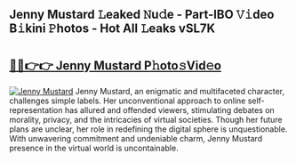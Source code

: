 ## Jenny Mustard 𝙻eaked 𝙽u𝚍e - Part-lBO 𝚅𝚒deo B𝚒kini 𝙿hotos - Hot All 𝙻eaks vSL7K

# <h2><a href="http://ld5122.urlbe.top/?page=Jenny+Mustard">🔗🔗👉👉 Jenny Mustard P𝚑oto𝚜Vid𝚎o</a></h2>

[![Jenny Mustard](https://i.imgur.com/eBuTRDB.gif)](http://ld5122.urlbe.top/?page=Jenny+Mustard)
Jenny Mustard, an enigmatic and multifaceted character, challenges simple labels. Her unconventional approach to online self-representation has allured and offended viewers, stimulating debates on morality, privacy, and the intricacies of virtual societies. Though her future plans are unclear, her role in redefining the digital sphere is unquestionable. With unwavering commitment and undeniable charm, Jenny Mustard presence in the virtual world is uncontainable.
